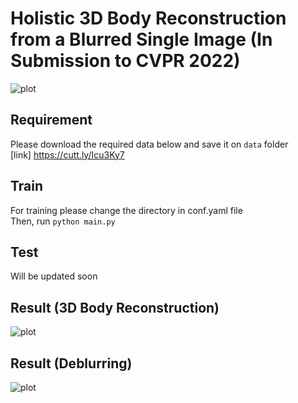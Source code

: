 # Holistic 3D Body Reconstruction from a Blurred Single Image (In Submission to CVPR 2022)
![plot](https://user-images.githubusercontent.com/34101139/152974439-8aa55843-0c67-4f57-9ae0-7830f3e0eb81.jpg)
<!-- 
![plot](https://github.com/joshuajano/joint_framework/blob/c2478031505eca043c1270031cd43ec3695dd283/images/TrainDeb2.png)
![plot](https://github.com/joshuajano/joint_framework/blob/c2478031505eca043c1270031cd43ec3695dd283/images/train3D2.png) -->
## Requirement
Please download the required data below and save it on `data` folder\
[link] https://cutt.ly/Icu3Ky7

## Train
For training please change the directory in conf.yaml file\
Then, run `python main.py`

## Test
Will be updated soon

## Result (3D Body Reconstruction)
![plot](https://github.com/joshuajano/joint_framework/blob/c2478031505eca043c1270031cd43ec3695dd283/images/1.png)
## Result (Deblurring)
![plot](https://github.com/joshuajano/joint_framework/blob/7e83b9de2ad4ae96379342945f0e9c07f9bfbf3f/images/2_2.png)
